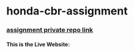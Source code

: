 # honda-cbr-assignment

### [assignment private repo link](https://github.com/programming-hero-web-course2/honda-cbr-bootstrap-assignment-bakhtiarabid)

#### This is the Live Website:
